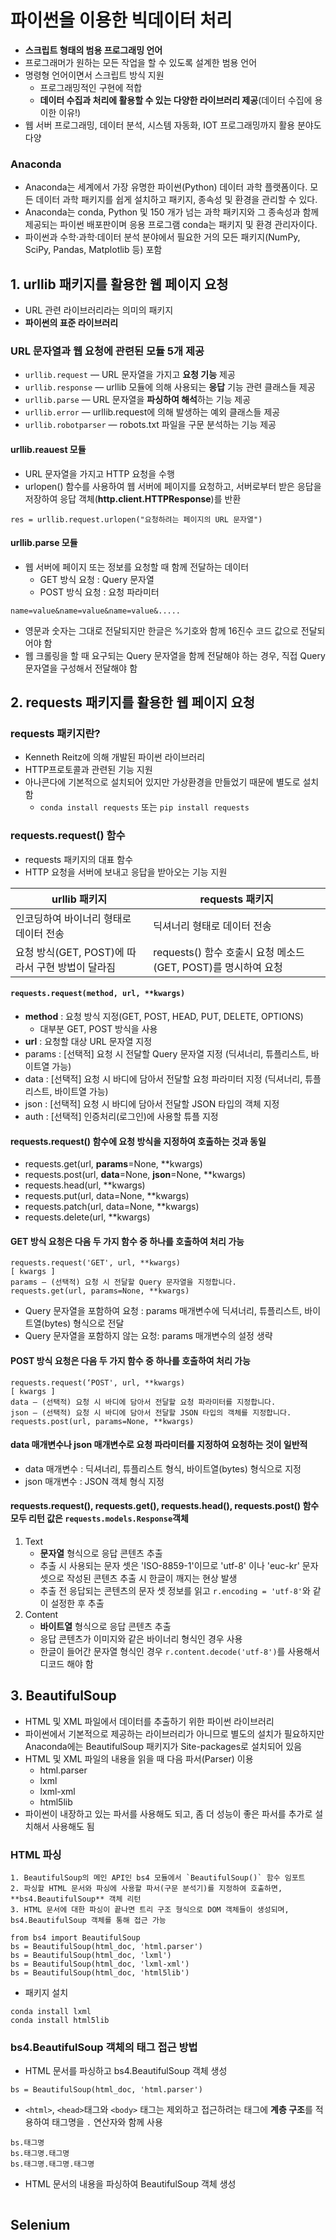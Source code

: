 # 파이썬을 이용한 빅데이터 처리

- **스크립트 형태의 범용 프로그래밍 언어**
- 프로그래머가 원하는 모든 작업을 할 수 있도록 설계한 범용 언어
- 명령형 언어이면서 스크립트 방식 지원
  - 프로그래밍적인 구현에 적합
  - **데이터 수집과 처리에 활용할 수 있는 다양한 라이브러리 제공**(데이터 수집에 용이한 이유!)
- 웹 서버 프로그래밍, 데이터 분석, 시스템 자동화,  IOT 프로그래밍까지 활용 분야도 다양

### Anaconda

- Anaconda는 세계에서 가장 유명한 파이썬(Python) 데이터 과학 플랫폼이다. 모든 데이터 과학 패키지를 쉽게
  설치하고 패키지, 종속성 및 환경을 관리할 수 있다. 
- Anaconda는 conda, Python 및 150 개가 넘는 과학 패키지와 그 종속성과 함께 제공되는 파이썬 배포판이며 응용 프로그램 conda는 패키지 및 환경 관리자이다. 
- 파이썬과 수학·과학·데이터 분석 분야에서 필요한 거의 모든 패키지(NumPy, SciPy, Pandas, Matplotlib 등) 포함



## 1. urllib 패키지를 활용한 웹 페이지 요청

- URL 관련 라이브러리라는 의미의 패키지
- **파이썬의 표준 라이브러리**

### URL 문자열과 웹 요청에 관련된 모듈 5개 제공

- `urllib.request` — URL 문자열을 가지고 **요청 기능** 제공
- `urllib.response` — urllib 모듈에 의해 사용되는 **응답** 기능 관련 클래스들 제공
- `urllib.parse` — URL 문자열을 **파싱하여 해석**하는 기능 제공
- `urllib.error` — urllib.request에 의해 발생하는 예외 클래스들 제공
- `urllib.robotparser` — robots.txt 파일을 구문 분석하는 기능 제공

#### urllib.reauest 모듈

- URL 문자열을 가지고 HTTP 요청을 수행
- urlopen() 함수를 사용하여 웹 서버에 페이지를 요청하고, 서버로부터 받은 응답을 저장하여 응답 객체(**http.client.HTTPResponse**)를 반환

```
res = urllib.request.urlopen("요청하려는 페이지의 URL 문자열")
```

#### urllib.parse 모듈

- 웹 서버에 페이지 또는 정보를 요청할 때 함께 전달하는 데이터
  - GET 방식 요청 : Query 문자열
  - POST 방식 요청 : 요청 파라미터

```
name=value&name=value&name=value&.....
```

- 영문과 숫자는 그대로 전달되지만 한글은 %기호와 함께 16진수 코드 값으로 전달되어야 함
- 웹 크롤링을 할 때 요구되는 Query 문자열을 함께 전달해야 하는 경우, 직접 Query 문자열을 구성해서 전달해야 함

## 2. requests 패키지를 활용한 웹 페이지 요청

### requests 패키지란?

- Kenneth Reitz에 의해 개발된 파이썬 라이브러리
- HTTP프로토콜과 관련된 기능 지원
- 아나콘다에 기본적으로 설치되어 있지만 가상환경을 만들었기 때문에 별도로 설치함
  - `conda install requests` 또는 `pip install requests`

### requests.request() 함수

- requests 패키지의 대표 함수
- HTTP 요청을 서버에 보내고 응답을 받아오는 기능 지원

| urllib 패키지                                    | requests 패키지                                              |
| ------------------------------------------------ | ------------------------------------------------------------ |
| 인코딩하여 바이너리 형태로 데이터 전송           | 딕셔너리 형태로 데이터 전송                                  |
| 요청 방식(GET, POST)에 따라서 구현 방법이 달라짐 | requests() 함수 호출시 요청 메소드(GET, POST)를 명시하여 요청 |

#### `requests.request(method, url, **kwargs)`

- **method** : 요청 방식 지정(GET, POST, HEAD, PUT, DELETE, OPTIONS)
  - 대부분 GET, POST 방식을 사용
- **url** : 요청할 대상 URL 문자열 지정
- params : [선택적] 요청 시 전달할 Query 문자열 지정
  (딕셔너리, 튜플리스트, 바이트열 가능)
- data : [선택적] 요청 시 바디에 담아서 전달할 요청 파라미터 지정
  (딕셔너리, 튜플리스트, 바이트열 가능)
- json : [선택적] 요청 시 바디에 담아서 전달할 JSON 타입의 객체 지정
- auth : [선택적] 인증처리(로그인)에 사용할 튜플 지정



#### requests.request() 함수에 요청 방식을 지정하여 호출하는 것과 동일

- requests.get(url, **params**=None, **kwargs)
- requests.post(url, **data**=None, **json**=None, **kwargs)
- requests.head(url, **kwargs)
- requests.put(url, data=None, **kwargs)
- requests.patch(url, data=None, **kwargs)
- requests.delete(url, **kwargs)



#### GET 방식 요청은 다음 두 가지 함수 중 하나를 호출하여 처리 가능

```
requests.request('GET', url, **kwargs)
[ kwargs ] 
params – (선택적) 요청 시 전달할 Query 문자열을 지정합니다. 
requests.get(url, params=None, **kwargs)
```

- Query 문자열을 포함하여 요청 : params 매개변수에 딕셔너리, 튜플리스트, 바이트열(bytes) 형식으로 전달
- Query 문자열을 포함하지 않는 요청: params 매개변수의 설정 생략

#### POST 방식 요청은 다음 두 가지 함수 중 하나를 호출하여 처리 가능

```
requests.request(‘POST', url, **kwargs)
[ kwargs ]
data – (선택적) 요청 시 바디에 담아서 전달할 요청 파라미터를 지정합니다.
json – (선택적) 요청 시 바디에 담아서 전달할 JSON 타입의 객체를 지정합니다.
requests.post(url, params=None, **kwargs)
```

#### data 매개변수나 json 매개변수로 요청 파라미터를 지정하여 요청하는 것이 일반적

- data 매개변수 : 딕셔너리, 튜플리스트 형식, 바이트열(bytes) 형식으로 지정
- json 매개변수 : JSON 객체 형식 지정



#### requests.request(), requests.get(), requests.head(), requests.post() 함수 모두 리턴 값은 `requests.models.Response`객체

1. Text
   - **문자열** 형식으로 응답 콘텐츠 추출
   - 추출 시 사용되는 문자 셋은 'ISO-8859-1'이므로 'utf-8' 이나 'euc-kr' 문자 셋으로 작성된 콘텐츠 추출 시 한글이 깨지는 현상 발생
   - 추출 전 응답되는 콘텐츠의 문자 셋 정보를 읽고 `r.encoding = 'utf-8'`와 같이 설정한 후 추출
2. Content
   - **바이트열** 형식으로 응답 콘텐츠 추출
   - 응답 콘텐츠가 이미지와 같은 바이너리 형식인 경우 사용
   - 한글이 들어간 문자열 형식인 경우 `r.content.decode('utf-8')`를 사용해서 디코드 해야 함



## 3. BeautifulSoup

- HTML 및 XML 파일에서 데이터를 추출하기 위한 파이썬 라이브러리
- 파이썬에서 기본적으로 제공하는 라이브러리가 아니므로 별도의 설치가 필요하지만 Anaconda에는 BeautifulSoup 패키지가 Site-packages로 설치되어 있음
- HTML 및 XML 파일의 내용을 읽을 때 다음 파서(Parser) 이용
  - html.parser
  - lxml
  - lxml-xml
  - html5lib
- 파이썬이 내장하고 있는 파서를 사용해도 되고, 좀 더 성능이 좋은 파서를 추가로 설치해서 사용해도 됨



### HTML 파싱

	1. BeautifulSoup의 메인 API인 bs4 모듈에서 `BeautifulSoup()` 함수 임포트
	2. 파싱할 HTML 문서와 파싱에 사용할 파서(구문 분석기)를 지정하여 호출하면, **bs4.BeautifulSoup** 객체 리턴
	3. HTML 문서에 대한 파싱이 끝나면 트리 구조 형식으로 DOM 객체들이 생성되며, bs4.BeautifulSoup 객체를 통해 접근 가능

```
from bs4 import BeautifulSoup
bs = BeautifulSoup(html_doc, 'html.parser')
bs = BeautifulSoup(html_doc, 'lxml')
bs = BeautifulSoup(html_doc, 'lxml-xml')
bs = BeautifulSoup(html_doc, 'html5lib')
```

- 패키지 설치

```
conda install lxml
conda install html5lib
```



### bs4.BeautifulSoup 객체의 태그 접근 방법

- HTML 문서를 파싱하고 bs4.BeautifulSoup 객체 생성

```
bs = BeautifulSoup(html_doc, 'html.parser')
```

- `<html>`, `<head>`태그와 `<body>` 태그는 제외하고 접근하려는 태그에 **계층 구조**를 적용하여 태그명을 `.` 연산자와 함께 사용

```
bs.태그명
bs.태그명.태그명
bs.태그명.태그명.태그명
```

- HTML 문서의 내용을 파싱하여 BeautifulSoup 객체 생성

```

```



## Selenium

